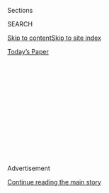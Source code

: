 <div id="app">

<div>

<div>

<div>

<div class="NYTAppHideMasthead css-1q2w90k e1suatyy0">

<div class="section css-ui9rw0 e1suatyy2">

<div class="css-eph4ug er09x8g0">

<div class="css-6n7j50">

</div>

<span class="css-1dv1kvn">Sections</span>

<div class="css-10488qs">

<span class="css-1dv1kvn">SEARCH</span>

</div>

[Skip to content](#site-content)[Skip to site
index](#site-index)

</div>

<div class="css-10698na e1huz5gh0">

</div>

</div>

<div id="masthead-bar-one" class="section hasLinks css-15hmgas e1csuq9d3">

<div class="css-uqyvli e1csuq9d0">

</div>

<div class="css-1uqjmks e1csuq9d1">

</div>

<div class="css-9e9ivx">

[](https://myaccount.nytimes3xbfgragh.onion/auth/login?response_type=cookie&client_id=vi)

</div>

<div class="css-1bvtpon e1csuq9d2">

[Today’s
Paper](https://www.nytimes3xbfgragh.onion/section/todayspaper)

</div>

</div>

</div>

</div>

<div data-aria-hidden="false">

<div id="site-content" data-role="main">

<div>

<div class="css-1aor85t" style="opacity:0.000000001;z-index:-1;visibility:hidden">

<div class="css-1hqnpie">

<div class="css-epjblv">

<span class="css-17xtcya">[Opinion](/section/opinion)</span><span class="css-x15j1o">|</span><span class="css-fwqvlz">I
Was Never an Athlete. Then I Found
Running.</span>

</div>

<div class="css-k008qs">

<div class="css-1iwv8en">

<span class="css-18z7m18"></span>

<div>

</div>

</div>

<span class="css-1n6z4y">https://nyti.ms/2CVkFQO</span>

<div class="css-1705lsu">

<div class="css-4xjgmj">

<div class="css-4skfbu" data-role="toolbar" data-aria-label="Social Media Share buttons, Save button, and Comments Panel with current comment count" data-testid="share-tools">

  - 
  - 
  - 
  - 
    
    <div class="css-6n7j50">
    
    </div>

  - 

</div>

</div>

</div>

</div>

</div>

</div>

<div id="NYT_TOP_BANNER_REGION" class="css-13pd83m">

</div>

<div id="top-wrapper" class="css-1sy8kpn">

<div id="top-slug" class="css-l9onyx">

Advertisement

</div>

[Continue reading the main
story](#after-top)

<div class="ad top-wrapper" style="text-align:center;height:100%;display:block;min-height:250px">

<div id="top" class="place-ad" data-position="top" data-size-key="top">

</div>

</div>

<div id="after-top">

</div>

</div>

<div>

<div class="css-v5btjw etb61u70">

<div class="css-v05ibm etb61u71">

[Opinion](/section/opinion)

</div>

</div>

<div id="sponsor-wrapper" class="css-1hyfx7x">

<div id="sponsor-slug" class="css-19vbshk">

Supported by

</div>

[Continue reading the main
story](#after-sponsor)

<div id="sponsor" class="ad sponsor-wrapper" style="text-align:center;height:100%;display:block">

</div>

<div id="after-sponsor">

</div>

</div>

<div class="css-186x18t">

Sporting

</div>

<div class="css-1vkm6nb ehdk2mb0">

# I Was Never an Athlete. Then I Found Running.

</div>

The sport can be solitary. But you can also find incredible camaraderie
racing with a pack.

<div class="css-18e8msd">

<div class="css-vp77d3 epjyd6m0">

<div class="css-1p10dcb ey68jwv0" data-aria-hidden="true">

[![Lela
Moore](https://static01.graylady3jvrrxbe.onion/images/2019/02/14/multimedia/author-lela-moore/author-lela-moore-thumbLarge.png
"Lela Moore")](https://www.nytimes3xbfgragh.onion/by/lela-moore)

</div>

<div class="css-1baulvz">

By [<span class="css-1baulvz last-byline" itemprop="name">Lela
Moore</span>](https://www.nytimes3xbfgragh.onion/by/lela-moore)

<div class="css-8atqhb">

Ms. Moore has run five marathons and 16 half marathons.

</div>

</div>

</div>

  - Nov. 2,
    2018

  - 
    
    <div class="css-4xjgmj">
    
    <div class="css-d8bdto" data-role="toolbar" data-aria-label="Social Media Share buttons, Save button, and Comments Panel with current comment count" data-testid="share-tools">
    
      - 
      - 
      - 
      - 
        
        <div class="css-6n7j50">
        
        </div>
    
      - 
    
    </div>
    
    </div>

</div>

<div class="css-79elbk" data-testid="photoviewer-wrapper">

<div class="css-z3e15g" data-testid="photoviewer-wrapper-hidden">

</div>

<div class="css-1a48zt4 ehw59r15" data-testid="photoviewer-children">

![<span class="css-16f3y1r e13ogyst0" data-aria-hidden="true">The
author, right, with her friend Kelly Maina after finishing a Brooklyn
half marathon in
May.</span><span class="css-cnj6d5 e1z0qqy90" itemprop="copyrightHolder"><span class="css-1ly73wi e1tej78p0">Credit...</span><span><span>Sean
Lee</span></span></span>](https://static01.graylady3jvrrxbe.onion/images/2018/11/03/opinion/03sporting-top/03sporting-top-articleLarge-v2.jpg?quality=75&auto=webp&disable=upscale)

</div>

</div>

</div>

<div class="section meteredContent css-1r7ky0e" name="articleBody" itemprop="articleBody">

<div class="css-1fanzo5 StoryBodyCompanionColumn">

<div class="css-53u6y8">

More than 50,000 runners are expected to take part in the New York City
Marathon this Sunday. Some of them will be elite runners chasing glory;
the rest will be looking for a personal record or a Boston Marathon
qualifying time, or just looking to finish. I won't be doing the
marathon this year, but I will be there to cheer the runners on, cowbell
in hand. And while I take in this remarkable spectacle, I will also be
looking forward to my next race — and reflecting on how grateful I am to
have found a sport like this.

For much of my life, sports held little appeal. I spent my time in high
school editing newspaper columns and conjugating Latin verbs. The only
running I did was when we were forced to slog around our bright blue
track for a mile to complete the Presidential Fitness Test.

But next April, I will join about 20 percent of my 1994 classmates and
run a half-marathon in Nashville to raise money for our school’s
scholarship fund. We’ve started a Facebook group to support one another
during our training. We share photos of the scenery we encounter on our
runs — for one friend in Georgia, that’s hay bales and the occasional
snake; for me, it’s the urban greenery of Prospect Park in Brooklyn —
and encourage each other through injuries and raccoon sightings.

I started running 10 years ago, in my 30s, after years of exercise fits
and starts — cardio kickboxing\! Tae Bo\! Dance ’n’ Sweat\! — and
struggles with eating disorders. I needed to find a workout I could do
consistently, anytime, without paying a membership fee. Only one
problem: I didn’t know how to run. I’d done it only with a physical
education teacher holding a stopwatch and calling me “grandma.”

</div>

</div>

<div class="css-1fanzo5 StoryBodyCompanionColumn">

<div class="css-53u6y8">

I found a Couch to 5K program online and worked my way up to the
prescribed 3.1 miles. On my own, without the emphasis on speed or time,
I found to my amazement that I enjoyed running. A friend mentioned to me
that she was planning to do a half marathon with a charity group — why
didn’t I come to a practice with her and check it out? The next thing I
knew, I was training for a half marathon with her. One mile at a time.

I was never an athlete. I liked to swim, but floundered on land. I liked
gymnastics class, but I’m 5 feet 10 inches tall. I hated all team
sports, particularly those scourges of elementary-school recess,
kickball and dodgeball. Every mistake caused the failure of an entire
group of people, and they weren’t shy about letting me know. I chose my
secondary school because it did not require going out for a team.

After I ran that first half marathon in San Francisco in 2008, I trained
for and ran a marathon. Then I ran the New York City Marathon, twice. I
ran a half marathon in less than two hours. I won my age group in a 5K.
And when I didn’t succeed, when I was injured or tired or my legs
cramped, they told me it was O.K., rest, try again tomorrow or next week
or next
month.

<div class="css-79elbk" data-testid="photoviewer-wrapper">

<div class="css-z3e15g" data-testid="photoviewer-wrapper-hidden">

</div>

<div class="css-1a48zt4 ehw59r15" data-testid="photoviewer-children">

<div class="css-zgakxe erfvjey0">

<span class="css-1ly73wi e1tej78p0">Image</span>

<div class="css-zjzyr8">

<div data-testid="lazyimage-container" style="height:561.311111111111px">

</div>

</div>

</div>

<span class="css-16f3y1r e13ogyst0" data-aria-hidden="true">The author
running in the 2017 Boston
marathon.</span><span class="css-cnj6d5 e1z0qqy90" itemprop="copyrightHolder"><span class="css-1ly73wi e1tej78p0">Credit...</span><span>Michele
Drislane</span></span>

</div>

</div>

In this respect, running in the charity group was a revelation. I had a
team of sorts — people to exercise with, to talk to on grueling
15-milers and through hill repeats and
[fartleks](https://www.runnersworld.com/advanced/a20816077/finding-fartlek/),
but I wasn’t competing with them. I was competing only with myself. And
when I achieved a personal success, these people cheered me on. They
told me I could go even faster, even farther. They became my best
friends.

</div>

</div>

<div class="css-1fanzo5 StoryBodyCompanionColumn">

<div class="css-53u6y8">

And now I’ve come full circle, back to the classmates who knew me as an
awkward teenager, to share in this sport that has become a lifestyle. We
are shedding the labels we hid behind as girls and coming into our own
on the road.

Most of us have young children, and it’s a struggle to find the time to
fit our runs in. But as we’ve begun training, our kids are noticing. One
woman runs with her teenage daughter; they recently placed in their age
groups in their first 5K race. Little boys go out to pace their moms.
I’ve started taking my 1-year-old son out once a week in his jogging
stroller, which up to this point I’d complained was too heavy, too
bulky, too much. Now it’s an essential part of my week.

I’ll take him to watch the New York City Marathon on Sunday. I ran the
Boston Marathon for charity when I was pregnant with him, and my race
bib hangs above his changing table. I want him to see that his mom
exercises both because it is fun and because it is necessary, and I want
him to find a sport he enjoys as much as I do mine. I’ll tell him how I
ran that thrilling 26.2-mile course through the five boroughs twice, and
yearn to do it again with him cheering me on. I’ll tell him how running
keeps me healthy and happy, and how working with others to compete
against yourself is the best of both worlds.

</div>

</div>

<div>

</div>

<div class="css-1fanzo5 StoryBodyCompanionColumn">

<div class="css-53u6y8">

**[*Run Like a
Woman*](https://timesevents.nytimes3xbfgragh.onion/nytrunning)*:*** *A
special offer for New York Times subscribers. On Monday, Nov. 5, you can
join us for a live event in New York City and hear from some of the top
American runners in the marathon — Des Linden, Steph Rothstein, and
Allie Kieffer — and Jen A. Miller, the editor of The Times’s*
[*Running*](https://www.nytimes3xbfgragh.onion/newsletters/running?module=inline)
*newsletter. Moderated by Lindsay Crouse.* [*Read more and get tickets
here.*](https://timesevents.nytimes3xbfgragh.onion/nytrunning) *(Use the
promo code* ***NYT*** *to get $5 off the ticket price.)*

*Follow The New York Times Opinion section on*
[*Facebook*](https://www.facebookcorewwwi.onion/nytopinion)*,* [*Twitter
(@NYTopinion)*](http://twitter.com/NYTOpinion) *and*
[*Instagram*](https://www.instagram.com/nytopinion/)*.*

</div>

</div>

</div>

<div>

</div>

<div>

</div>

<div>

</div>

<div>

<div id="bottom-wrapper" class="css-1ede5it">

<div id="bottom-slug" class="css-l9onyx">

Advertisement

</div>

[Continue reading the main
story](#after-bottom)

<div id="bottom" class="ad bottom-wrapper" style="text-align:center;height:100%;display:block;min-height:90px">

</div>

<div id="after-bottom">

</div>

</div>

</div>

</div>

</div>

## Site Index

<div>

</div>

## Site Information Navigation

  - [© <span>2020</span> <span>The New York Times
    Company</span>](https://help.nytimes3xbfgragh.onion/hc/en-us/articles/115014792127-Copyright-notice)

<!-- end list -->

  - [NYTCo](https://www.nytco.com/)
  - [Contact
    Us](https://help.nytimes3xbfgragh.onion/hc/en-us/articles/115015385887-Contact-Us)
  - [Work with us](https://www.nytco.com/careers/)
  - [Advertise](https://nytmediakit.com/)
  - [T Brand Studio](http://www.tbrandstudio.com/)
  - [Your Ad
    Choices](https://www.nytimes3xbfgragh.onion/privacy/cookie-policy#how-do-i-manage-trackers)
  - [Privacy](https://www.nytimes3xbfgragh.onion/privacy)
  - [Terms of
    Service](https://help.nytimes3xbfgragh.onion/hc/en-us/articles/115014893428-Terms-of-service)
  - [Terms of
    Sale](https://help.nytimes3xbfgragh.onion/hc/en-us/articles/115014893968-Terms-of-sale)
  - [Site
    Map](https://spiderbites.nytimes3xbfgragh.onion)
  - [Help](https://help.nytimes3xbfgragh.onion/hc/en-us)
  - [Subscriptions](https://www.nytimes3xbfgragh.onion/subscription?campaignId=37WXW)

</div>

</div>

</div>

</div>
